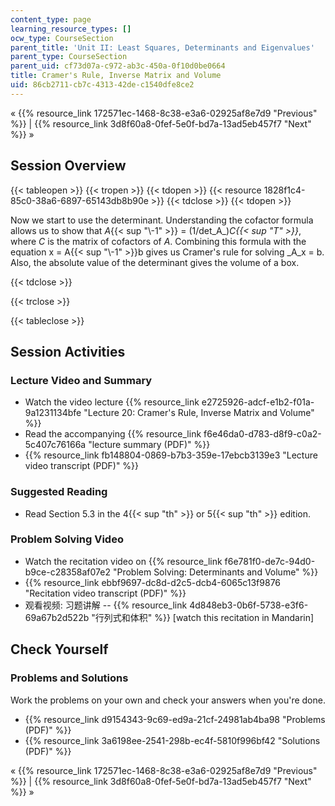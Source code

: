 ```yaml
---
content_type: page
learning_resource_types: []
ocw_type: CourseSection
parent_title: 'Unit II: Least Squares, Determinants and Eigenvalues'
parent_type: CourseSection
parent_uid: cf73d07a-c972-ab3c-450a-0f10d0be0664
title: Cramer's Rule, Inverse Matrix and Volume
uid: 86cb2711-cb7c-4313-42de-c1540dfe8ce2
---
```


« {{% resource_link 172571ec-1468-8c38-e3a6-02925af8e7d9 "Previous" %}} | {{% resource_link 3d8f60a8-0fef-5e0f-bd7a-13ad5eb457f7 "Next" %}} »

Session Overview
----------------

{{< tableopen >}}
{{< tropen >}}
{{< tdopen >}}
{{< resource 1828f1c4-85c0-38a6-6897-65143db8b90e >}}
{{< tdclose >}}
{{< tdopen >}}


Now we start to use the determinant. Understanding the cofactor formula allows us to show that _A_{{< sup "\\-1" >}} = (1/det_A_)_C{{< sup "T" >}}_, where _C_ is the matrix of cofactors of _A_. Combining this formula with the equation x = A{{< sup "\\-1" >}}b gives us Cramer's rule for solving _A_x = b. Also, the absolute value of the determinant gives the volume of a box.


{{< tdclose >}}

{{< trclose >}}

{{< tableclose >}}

Session Activities
------------------

### Lecture Video and Summary

*   Watch the video lecture {{% resource_link e2725926-adcf-e1b2-f01a-9a1231134bfe "Lecture 20: Cramer's Rule, Inverse Matrix and Volume" %}}
*   Read the accompanying {{% resource_link f6e46da0-d783-d8f9-c0a2-5c407c76166a "lecture summary (PDF)" %}}
*   {{% resource_link fb148804-0869-b7b3-359e-17ebcb3139e3 "Lecture video transcript (PDF)" %}}

### Suggested Reading

*   Read Section 5.3 in the 4{{< sup "th" >}} or 5{{< sup "th" >}} edition.

### Problem Solving Video

*   Watch the recitation video on {{% resource_link f6e781f0-de7c-94d0-b9ce-c28358af07e2 "Problem Solving: Determinants and Volume" %}}
*   {{% resource_link ebbf9697-dc8d-d2c5-dcb4-6065c13f9876 "Recitation video transcript (PDF)" %}}
*   观看视频: 习题讲解 -- {{% resource_link 4d848eb3-0b6f-5738-e3f6-69a67b2d522b "行列式和体积" %}} \[watch this recitation in Mandarin\]

Check Yourself
--------------

### Problems and Solutions

Work the problems on your own and check your answers when you're done.

*   {{% resource_link d9154343-9c69-ed9a-21cf-24981ab4ba98 "Problems (PDF)" %}}
*   {{% resource_link 3a6198ee-2541-298b-ec4f-5810f996bf42 "Solutions (PDF)" %}}

« {{% resource_link 172571ec-1468-8c38-e3a6-02925af8e7d9 "Previous" %}} | {{% resource_link 3d8f60a8-0fef-5e0f-bd7a-13ad5eb457f7 "Next" %}} »